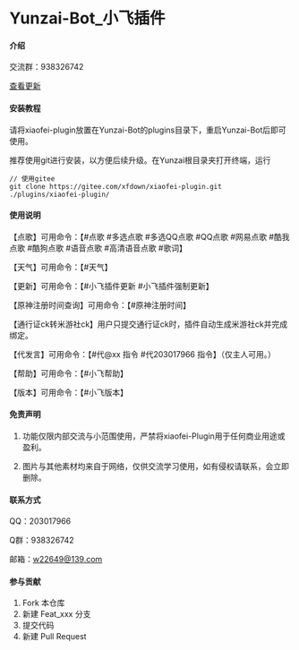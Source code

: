 ﻿# Yunzai-Bot_小飞插件

#### 介绍

交流群：938326742

[查看更新](./CHANGELOG.md)

#### 安装教程

请将xiaofei-plugin放置在Yunzai-Bot的plugins目录下，重启Yunzai-Bot后即可使用。

推荐使用git进行安装，以方便后续升级。在Yunzai根目录夹打开终端，运行

```
// 使用gitee
git clone https://gitee.com/xfdown/xiaofei-plugin.git ./plugins/xiaofei-plugin/

```

#### 使用说明

【点歌】可用命令：【#点歌 #多选点歌 #多选QQ点歌 #QQ点歌 #网易点歌 #酷我点歌 #酷狗点歌 #语音点歌 #高清语音点歌 #歌词】

【天气】可用命令：【#天气】

【更新】可用命令：【#小飞插件更新 #小飞插件强制更新】

【原神注册时间查询】可用命令：【#原神注册时间】

【通行证ck转米游社ck】用户只提交通行证ck时，插件自动生成米游社ck并完成绑定。

【代发言】可用命令：【#代@xx 指令 #代203017966 指令】（仅主人可用。）

【帮助】可用命令：【#小飞帮助】

【版本】可用命令：【#小飞版本】

#### 免责声明

1.  功能仅限内部交流与小范围使用，严禁将xiaofei-Plugin用于任何商业用途或盈利。

2.  图片与其他素材均来自于网络，仅供交流学习使用，如有侵权请联系，会立即删除。

#### 联系方式

QQ：203017966

Q群：938326742

邮箱：w22649@139.com

#### 参与贡献

1.  Fork 本仓库
2.  新建 Feat_xxx 分支
3.  提交代码
4.  新建 Pull Request